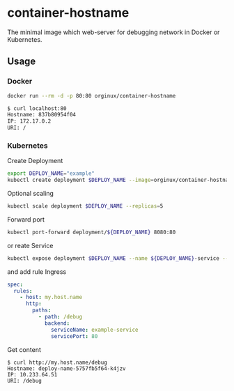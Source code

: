 # container-hostname
The minimal image which web-server for debugging network in Docker or Kubernetes. 

## Usage

### Docker
```bash
docker run --rm -d -p 80:80 orginux/container-hostname
```

```bash
$ curl localhost:80
Hostname: 837b80954f04
IP: 172.17.0.2
URI: /
```

### Kubernetes

Create Deployment
```bash
export DEPLOY_NAME="example"
kubectl create deployment $DEPLOY_NAME --image=orginux/container-hostname
```

Optional scaling
```bash
kubectl scale deployment $DEPLOY_NAME --replicas=5
```

Forward port
```bash
kubectl port-forward deployment/${DEPLOY_NAME} 8080:80
```

or reate Service
```bash
kubectl expose deployment $DEPLOY_NAME --name ${DEPLOY_NAME}-service --target-port 80 --port 80
```

and add rule Ingress
```yaml
spec:
  rules:
    - host: my.host.name
      http:
        paths:
          - path: /debug
            backend:
              serviceName: example-service
              servicePort: 80
```



Get content
```
$ curl http://my.host.name/debug
Hostname: deploy-name-5757fb5f64-k4jzv
IP: 10.233.64.51
URI: /debug
```
